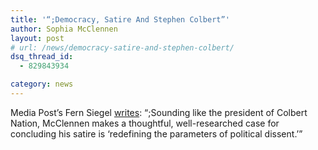 ```yaml
---
title: '“;Democracy, Satire And Stephen Colbert”'
author: Sophia McClennen
layout: post
# url: /news/democracy-satire-and-stephen-colbert/
dsq_thread_id:
  - 829843934

category: news
---
```

Media Post’s Fern Siegel [writes][1]: “;Sounding like the president of Colbert Nation, McClennen makes a thoughtful, well-researched case for concluding his satire is &#8216;redefining the parameters of political dissent.’”

 [1]: http://www.mediapost.com/publications/article/181689/democracy-satire-and-stephen-colbert.html